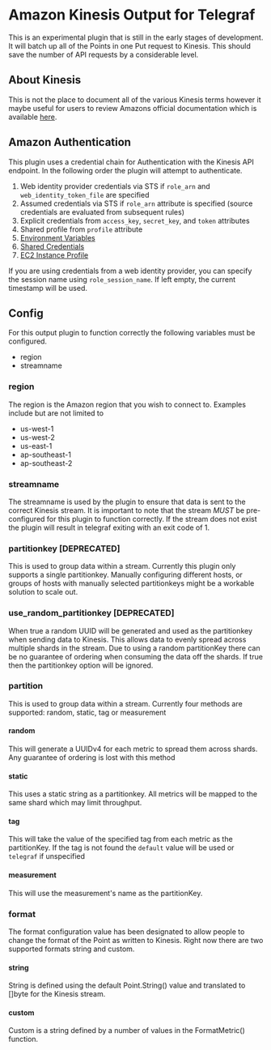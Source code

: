 # Amazon Kinesis Output for Telegraf

This is an experimental plugin that is still in the early stages of development. It will batch up all of the Points
in one Put request to Kinesis. This should save the number of API requests by a considerable level.

## About Kinesis

This is not the place to document all of the various Kinesis terms however it
maybe useful for users to review Amazons official documentation which is available
[here](http://docs.aws.amazon.com/kinesis/latest/dev/key-concepts.html).

## Amazon Authentication

This plugin uses a credential chain for Authentication with the Kinesis API endpoint. In the following order the plugin
will attempt to authenticate.

1. Web identity provider credentials via STS if `role_arn` and `web_identity_token_file` are specified
1. Assumed credentials via STS if `role_arn` attribute is specified (source credentials are evaluated from subsequent rules)
1. Explicit credentials from `access_key`, `secret_key`, and `token` attributes
1. Shared profile from `profile` attribute
1. [Environment Variables](https://github.com/aws/aws-sdk-go/wiki/configuring-sdk#environment-variables)
1. [Shared Credentials](https://github.com/aws/aws-sdk-go/wiki/configuring-sdk#shared-credentials-file)
1. [EC2 Instance Profile](http://docs.aws.amazon.com/AWSEC2/latest/UserGuide/iam-roles-for-amazon-ec2.html)

If you are using credentials from a web identity provider, you can specify the session name using `role_session_name`. If
left empty, the current timestamp will be used.

## Config

For this output plugin to function correctly the following variables must be configured.

* region
* streamname

### region

The region is the Amazon region that you wish to connect to. Examples include but are not limited to

* us-west-1
* us-west-2
* us-east-1
* ap-southeast-1
* ap-southeast-2

### streamname

The streamname is used by the plugin to ensure that data is sent to the correct Kinesis stream. It is important to
note that the stream *MUST* be pre-configured for this plugin to function correctly. If the stream does not exist the
plugin will result in telegraf exiting with an exit code of 1.

### partitionkey [DEPRECATED]

This is used to group data within a stream. Currently this plugin only supports a single partitionkey.
Manually configuring different hosts, or groups of hosts with manually selected partitionkeys might be a workable
solution to scale out.

### use_random_partitionkey [DEPRECATED]

When true a random UUID will be generated and used as the partitionkey when sending data to Kinesis. This allows data to evenly spread across multiple shards in the stream. Due to using a random partitionKey there can be no guarantee of ordering when consuming the data off the shards.
If true then the partitionkey option will be ignored.

### partition

This is used to group data within a stream. Currently four methods are supported: random, static, tag or measurement

#### random

This will generate a UUIDv4 for each metric to spread them across shards.
Any guarantee of ordering is lost with this method

#### static

This uses a static string as a partitionkey.
All metrics will be mapped to the same shard which may limit throughput.

#### tag

This will take the value of the specified tag from each metric as the partitionKey.
If the tag is not found the `default` value will be used or `telegraf` if unspecified

#### measurement

This will use the measurement's name as the partitionKey.

### format

The format configuration value has been designated to allow people to change the format of the Point as written to
Kinesis. Right now there are two supported formats string and custom.

#### string

String is defined using the default Point.String() value and translated to []byte for the Kinesis stream.

#### custom

Custom is a string defined by a number of values in the FormatMetric() function.
